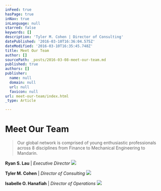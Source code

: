 ```yaml
---
inFeed: true
hasPage: true
inNav: true
inLanguage: null
starred: false
keywords: []
description: 'Tyler M. Cohen | Director of Consulting'
datePublished: '2016-03-10T16:36:04.575Z'
dateModified: '2016-03-10T16:35:45.748Z'
title: Meet Our Team
author: []
sourcePath: _posts/2016-03-08-meet-our-team.md
published: true
authors: []
publisher:
  name: null
  domain: null
  url: null
  favicon: null
url: meet-our-team/index.html
_type: Article

---
```

# Meet Our Team

> Our global network is comprised
> of young enthusiastic professionals across 8 disciplines from Finance to
> Mechanical Engineering to Mandarin.

**Ryan S. Lau** | _Executive Director_
![](https://s3-us-west-2.amazonaws.com/the-grid-img/p/1a35fd066c663fbf4e62319c4a1012da36616bcf.png)

**Tyler M. Cohen** | _Director of Consulting_
![](https://s3-us-west-2.amazonaws.com/the-grid-img/p/5df0592f36ffc97f85d08dbd977e658627c91a6b.png)

**Isabelle O. Hanafiah** | _Director of Operations_
![](https://s3-us-west-2.amazonaws.com/the-grid-img/p/88499a263385d547f20f877d504f054d6f68f752.png)